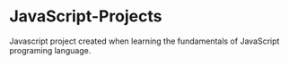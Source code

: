 # JavaScript-Projects

Javascript project created when learning the fundamentals of JavaScript programing language.
